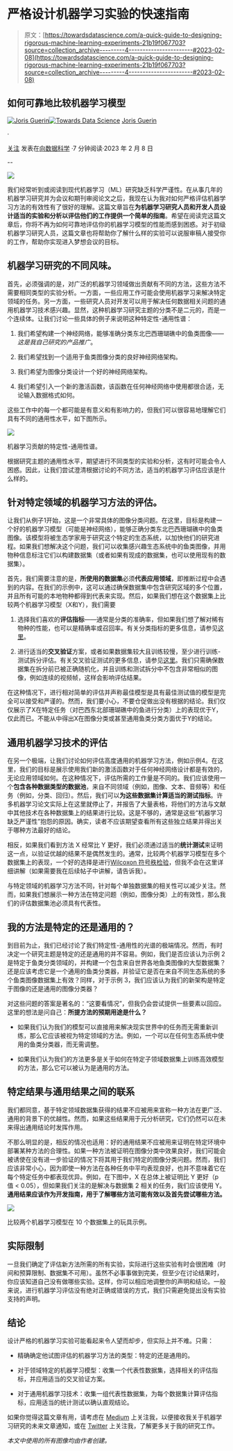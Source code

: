 # 严格设计机器学习实验的快速指南

> 原文：[https://towardsdatascience.com/a-quick-guide-to-designing-rigorous-machine-learning-experiments-21b19f067703?source=collection_archive---------4-----------------------#2023-02-08](https://towardsdatascience.com/a-quick-guide-to-designing-rigorous-machine-learning-experiments-21b19f067703?source=collection_archive---------4-----------------------#2023-02-08)

## 如何可靠地比较机器学习模型

[](https://medium.com/@jorisguerin?source=post_page-----21b19f067703--------------------------------)[![Joris Guerin](../Images/6a344d84c758f8006232239ec5037f92.png)](https://medium.com/@jorisguerin?source=post_page-----21b19f067703--------------------------------)[](https://towardsdatascience.com/?source=post_page-----21b19f067703--------------------------------)[![Towards Data Science](../Images/a6ff2676ffcc0c7aad8aaf1d79379785.png)](https://towardsdatascience.com/?source=post_page-----21b19f067703--------------------------------) [Joris Guerin](https://medium.com/@jorisguerin?source=post_page-----21b19f067703--------------------------------)

·

[关注](https://medium.com/m/signin?actionUrl=https%3A%2F%2Fmedium.com%2F_%2Fsubscribe%2Fuser%2Fc2fba9c25ca1&operation=register&redirect=https%3A%2F%2Ftowardsdatascience.com%2Fa-quick-guide-to-designing-rigorous-machine-learning-experiments-21b19f067703&user=Joris+Guerin&userId=c2fba9c25ca1&source=post_page-c2fba9c25ca1----21b19f067703---------------------post_header-----------) 发表在[向数据科学](https://towardsdatascience.com/?source=post_page-----21b19f067703--------------------------------) ·7 分钟阅读·2023 年 2 月 8 日[](https://medium.com/m/signin?actionUrl=https%3A%2F%2Fmedium.com%2F_%2Fvote%2Ftowards-data-science%2F21b19f067703&operation=register&redirect=https%3A%2F%2Ftowardsdatascience.com%2Fa-quick-guide-to-designing-rigorous-machine-learning-experiments-21b19f067703&user=Joris+Guerin&userId=c2fba9c25ca1&source=-----21b19f067703---------------------clap_footer-----------)

--

[](https://medium.com/m/signin?actionUrl=https%3A%2F%2Fmedium.com%2F_%2Fbookmark%2Fp%2F21b19f067703&operation=register&redirect=https%3A%2F%2Ftowardsdatascience.com%2Fa-quick-guide-to-designing-rigorous-machine-learning-experiments-21b19f067703&source=-----21b19f067703---------------------bookmark_footer-----------)![](../Images/f024a751c0d6b7a92dbc156eb42560e3.png)

我们经常听到或阅读到现代机器学习（ML）研究缺乏科学严谨性。在从事几年的机器学习研究并为会议和期刊审阅论文之后，我现在认为我对如何严格评估机器学习方法的有效性有了很好的理解。这篇文章旨在**为机器学习研究人员和开发人员设计适当的实验和分析以评估他们的工作提供一个简单的指南**。希望在阅读完这篇文章后，你将不再为如何可靠地评估你的机器学习模型的性能而感到困惑。对于初级机器学习研究人员，这篇文章也将帮助你了解什么样的实验可以说服审稿人接受你的工作，帮助你实现进入梦想会议的目标。

## 机器学习研究的不同风味。

首先，必须强调的是，对广泛的机器学习领域做出贡献有不同的方法，这些方法不需要相同类型的实验分析。一方面，一些应用工作可能会使用机器学习来解决特定领域的任务。另一方面，一些研究人员对开发可以用于解决任何数据相关问题的通用机器学习技术感兴趣。显然，这种机器学习研究主题的分类不是二元的，而是一个连续体。让我们讨论一些具体的例子来说明这种特定性-通用性谱：

1.  我们希望构建一个神经网络，能够准确分类东北巴西珊瑚礁中的鱼类图像——*这是我自己研究的产品推广*。

1.  我们希望找到一个适用于鱼类图像分类的良好神经网络架构。

1.  我们希望为图像分类设计一个好的神经网络架构。

1.  我们希望引入一个新的激活函数，该函数在任何神经网络中使用都很合适，无论输入数据格式如何。

这些工作中的每一个都可能是有意义和有影响力的，但我们可以很容易地理解它们具有不同的通用性水平，如下图所示。

![](../Images/24f4bdbd348b2b8dd76b459cffd2c1f6.png)

机器学习贡献的特定性-通用性谱。

根据研究主题的通用性水平，期望进行不同类型的实验和分析，这有时可能会令人困惑。因此，让我们尝试澄清根据讨论的不同方法，适当的机器学习评估应该是什么样的。

## 针对特定领域的机器学习方法的评估。

让我们从例子1开始，这是一个非常具体的图像分类问题。在这里，目标是构建一个好的机器学习模型（可能是神经网络），能够正确分类东北巴西珊瑚礁中的鱼类图像。该模型将被生态学家用于研究这个特定的生态系统，以加快他们的研究进程。如果我们想解决这个问题，我们可以收集感兴趣生态系统中的鱼类图像，并用物种信息标注它们以构建数据集（或者如果有现成的数据集，也可以使用现有的数据集）。

首先，我们需要注意的是，**所使用的数据集**必须**代表应用领域**，即推断过程中会遇到的内容。在我们的示例中，这可以通过确保数据集中包含研究区域的多个位置，并且所有可能的本地物种都得到代表来实现。然后，如果我们想在这个数据集上比较两个机器学习模型（X和Y），我们需要

1.  选择我们喜欢的**评估指标**——通常是分类的准确率，但如果我们想了解对稀有物种的性能，也可以是精确率或召回率。有关分类指标的更多信息，请参见[这里](/the-5-classification-evaluation-metrics-you-must-know-aa97784ff226)。

1.  进行适当的**交叉验证**方案，或者如果数据集较大且训练较慢，至少进行训练-测试拆分评估。有关交叉验证测试的更多信息，请参见[这里](/train-test-split-and-cross-validation-in-python-80b61beca4b6)。我们只需确保数据集在拆分前已被正确随机化，并且训练和测试拆分中不包含非常相似的图像，例如连续的视频帧，这样会影响评估结果。

在这种情况下，进行相对简单的评估并声称最佳模型是具有最佳测试值的模型是完全可以接受和严谨的。然而，我们要小心，不要仓促做出没有根据的结论。我们仅仅展示了X在特定任务（对巴西东北部珊瑚礁中的鱼进行分类）上的表现优于Y，仅此而已。不能从中得出X在图像分类或甚至通用鱼类分类方面优于Y的结论。

## 通用机器学习技术的评估

在另一个极端，让我们讨论如何评估高度通用的机器学习方法，例如示例4。在这里，我们的目标是展示使用我们新的激活函数对于任何神经网络设计都是有效的，无论应用领域如何。在这种情况下，评估所需的工作量是不同的。我们应该使用一个**包含各种数据类型的数据池**，来自不同领域（例如，图像、文本、音频等）和任务（例如，分类、回归）。然后，我们可以**为这些数据集计算适当的测试指标**。许多机器学习论文实际上在这里就停止了，并报告了大量表格，将他们的方法与文献中其他技术在各种数据集上的结果进行比较。这是不够的，通常是这些“机器学习缺乏严谨性”抱怨的原因。确实，读者不应该期望查看所有这些独立结果并得出关于哪种方法最好的结论。

相反，如果我们看到方法 X 经常比 Y 更好，我们必须通过适当的**统计测试**来证明这一点，以验证优越的结果不是偶然发生的。通常，比较两个机器学习模型在多个数据集上的表现，一个好的选择是进行[Wilcoxon 符号秩检验](https://www.jmlr.org/papers/volume7/demsar06a/demsar06a.pdf)，但我不会在这里详细讲解（如果需要我在后续帖子中讲解，请告诉我）。

与特定领域的机器学习方法不同，针对每个单独数据集的相关性可以减少关注。然而，如果我们想展示一种方法在特定问题（例如，图像分类）上的有效性，那么我们的评估数据集池必须具有代表性。

## 我的方法是特定的还是通用的？

到目前为止，我们已经讨论了我们特定性-通用性的光谱的极端情况。然而，有时决定一个研究主题是特定的还是通用的并不容易。例如，我们是否应该认为示例 2 是特定于鱼类分类领域的，并构建一个包含来自世界各地鱼类图像的大型数据集？还是应该考虑它是一个通用的鱼类分类器，并验证它是否在来自不同生态系统的多个鱼类图像数据集上有效？同样，对于示例 3，我们应该认为我们的新架构是特定于图像的还是通用的图像分类器？

对这些问题的答案是著名的：“这要看情况”，但我仍会尝试提供一些要素以回应。这里的想法是问自己：**所提方法的预期用途是什么？**

+   如果我们认为我们的模型可以直接用来解决现实世界中的任务而无需重新训练，那么它应该被视为特定领域的方法。例如，一个可以在任何生态系统中使用的鱼类分类器，而无需调整。

+   如果我们认为我们的方法更多是关于如何在特定子领域数据集上训练高效模型的方法，那么它可以被认为是通用的方法。

## 特定结果与通用结果之间的联系

我们都同意，基于特定领域数据集获得的结果不应被用来宣称一种方法在更广泛、通用的背景下的优越性。然而，如果这些结果用于元分析研究，它们仍然可以在未来得出通用结论时发挥作用。

不那么明显的是，相反的情况也适用：好的通用结果不应被用来证明在特定环境中部署某种方法的合理性。如果一种方法被证明在图像分类中效果良好，我们可能会被诱使在没有进一步验证的情况下将其用于我们特定的图像分类问题。然而，我们应该非常小心，因为即使一种方法在各种任务中平均表现良好，也并不意味着它在每个特定任务中都表现优异。例如，在下图中，X 在总体上被证明比 Y 更好（p 值 < 0.05），但如果我们关注的是解决与数据集 2 相关的任务，我们应该使用 Y。**通用结果应该作为开发指南，用于了解哪些方法可能有效以及首先尝试哪些方法。**

![](../Images/39fef3a53ab5cdfb26d0e4076b5aef76.png)

比较两个机器学习模型在 10 个数据集上的玩具示例。

## 实际限制

一旦我们确定了评估新方法所需的所有实验，实际进行这些实验有时会很困难（时间和预算限制、数据集不可用）。虽然不必事事做到完美，但至少在讨论结果时，你应该知道自己没有做哪些实验。这样，你可以相应地调整你的声明和结论。一般来说，进行机器学习评估没有绝对正确或错误的方式，我们只需避免提出没有实验支持的声明。

## 结论

设计严格的机器学习实验可能看起来令人望而却步，但实际上并不难。只需：

+   精确确定他试图评估的机器学习方法的类型：特定的还是通用的。

+   对于领域特定的机器学习模型：收集一个代表性数据集，选择相关的评估指标，并应用适当的交叉验证方案。

+   对于通用机器学习技术：收集一组代表性数据集，为每个数据集计算评估指标，应用适当的统计测试以确认直观结论。

如果你觉得这篇文章有用，请考虑在 [Medium](https://medium.com/@jorisguerin) 上关注我，以便接收我关于机器学习研究的未来文章通知，或在 [Twitter](https://twitter.com/jorisguerin) 上关注我，了解更多关于我的研究工作。

*本文中使用的所有图像均由作者创建。*
